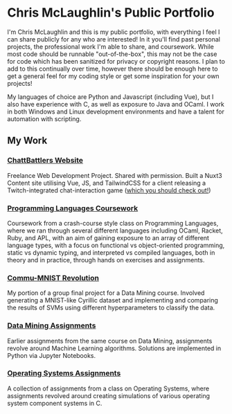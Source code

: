# Chris McLaughlin's Public Portfolio

I'm Chris McLaughlin and this is my public portfolio, with everything I feel I can share publicly for any who are interested! In it you'll find past personal projects, the professional work I'm able to share, and coursework. While most code should be runnable "out-of-the-box", this may not be the case for code which has been sanitized for privacy or copyright reasons. I plan to add to this continually over time, however there should be enough here to get a general feel for my coding style or get some inspiration for your own projects!

My languages of choice are Python and Javascript (including Vue), but I also have experience with C, as well as exposure to Java and OCaml. I work in both Windows and Linux development environments and have a talent for automation with scripting.

## My Work
### [ChattBattlers Website](https://github.com/christopher0936/Public_Portfolio/tree/main/chatbattlers-site)
Freelance Web Development Project. Shared with permission. Built a Nuxt3 Content site utilising Vue, JS, and TailwindCSS for a client releasing a Twitch-integrated chat-interaction game ([which you should check out!](https://chatbattlers.com/))

### [Programming Languages Coursework](https://github.com/christopher0936/Public_Portfolio/tree/main/Programming_Languages_Cousework)
Coursework from a crash-course style class on Programming Languages, where we ran through several different languages including OCaml, Racket, Ruby, and APL, with an aim of gaining exposure to an array of different language types, with a focus on functional vs object-oriented programming, static vs dynamic typing, and interpreted vs compiled languages, both in theory and in practice, through hands on exercises and assignments.

### [Commu-MNIST Revolution](https://github.com/christopher0936/Public_Portfolio/tree/main/Commu-MNIST-Revolution)
My portion of a group final project for a Data Mining course. Involved generating a MNIST-like Cyrillic dataset and implementing and comparing the results of SVMs using different hyperparameters to classify the data.

### [Data Mining Assignments](https://github.com/christopher0936/Public_Portfolio/tree/main/Data_Mining_Assignments)
Earlier assignments from the same course on Data Mining, assignments revolve around Machine Learning algorithms. Solutions are implemented in Python via Jupyter Notebooks.

### [Operating Systems Assignments](https://github.com/christopher0936/Public_Portfolio/tree/main/Operating_Systems_Assignments)
A collection of assignments from a class on Operating Systems, where assignments revolved around creating simulations of various operating system component systems in C.
